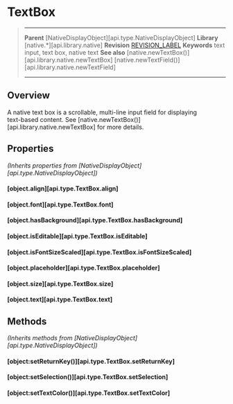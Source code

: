 # TextBox

> --------------------- ------------------------------------------------------------------------------------------
> __Parent__            [NativeDisplayObject][api.type.NativeDisplayObject]
> __Library__           [native.*][api.library.native]
> __Revision__          [REVISION_LABEL](REVISION_URL)
> __Keywords__          text input, text box, native text
> __See also__          [native.newTextBox()][api.library.native.newTextBox]
>								[native.newTextField()][api.library.native.newTextField]
> --------------------- ------------------------------------------------------------------------------------------

## Overview

A native text box is a scrollable, <nobr>multi-line</nobr> input field for displaying <nobr>text-based</nobr> content. See [native.newTextBox()][api.library.native.newTextBox] for more details.


## Properties

_(Inherits properties from [NativeDisplayObject][api.type.NativeDisplayObject])_

#### [object.align][api.type.TextBox.align]

#### [object.font][api.type.TextBox.font]

#### [object.hasBackground][api.type.TextBox.hasBackground]

#### [object.isEditable][api.type.TextBox.isEditable]

#### [object.isFontSizeScaled][api.type.TextBox.isFontSizeScaled]

#### [object.placeholder][api.type.TextBox.placeholder]

#### [object.size][api.type.TextBox.size]

#### [object.text][api.type.TextBox.text]


## Methods

_(Inherits methods from [NativeDisplayObject][api.type.NativeDisplayObject])_

#### [object:setReturnKey()][api.type.TextBox.setReturnKey]

#### [object:setSelection()][api.type.TextBox.setSelection]

#### [object:setTextColor()][api.type.TextBox.setTextColor]
